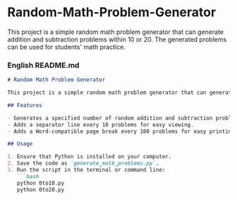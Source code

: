 # Random-Math-Problem-Generator
This project is a simple random math problem generator that can generate addition and subtraction problems within 10 or 20. The generated problems can be used for students' math practice.

### English README.md

```markdown
# Random Math Problem Generator

This project is a simple random math problem generator that can generate addition and subtraction problems within 10 or 20. The generated problems can be used for students' math practice.

## Features

- Generates a specified number of random addition and subtraction problems.
- Adds a separator line every 10 problems for easy viewing.
- Adds a Word-compatible page break every 100 problems for easy printing.

## Usage

1. Ensure that Python is installed on your computer.
2. Save the code as `generate_math_problems.py`.
3. Run the script in the terminal or command line:
   ```bash
   python 0to10.py
   python 0to20.py
